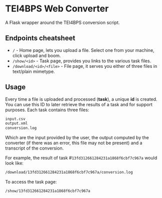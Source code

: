 # TEI4BPS Web Converter
A Flask wrapper around the TEI4BPS conversion script. 
## Endpoints cheatsheet
* `/` - Home page, lets you upload a file. Select one from your machine, click upload and boom.
* `/show/<id>` - Task page, provides you links to the various task files.
* `/download/<id>/<file>` - File page, it serves you either of three files in text/plain mimetype.

## Usage
Every time a file is uploaded and processed (**task**), a unique  **id** is created. You can use this ID to later retrieve the results of a task and for support purposes. Each task contains three files:

```sh
input.csv 
output.xml 
conversion.log
```
Which are the input provided by the user, the output computed by the converter (if there was an error, this file may not be present) and a transcript of the conversion. 

For example, the result of task #`13fd312661284231a1868f6cbf7c967a` would look like:
```sh
/download/13fd312661284231a1868f6cbf7c967a/conversion.log
```
To access the task page:
```sh
/show/13fd312661284231a1868f6cbf7c967a
```

